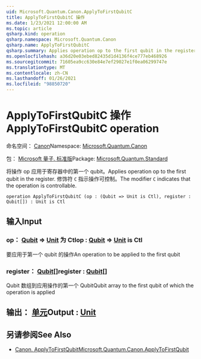 ```yaml
---
uid: Microsoft.Quantum.Canon.ApplyToFirstQubitC
title: ApplyToFirstQubitC 操作
ms.date: 1/23/2021 12:00:00 AM
ms.topic: article
qsharp.kind: operation
qsharp.namespace: Microsoft.Quantum.Canon
qsharp.name: ApplyToFirstQubitC
qsharp.summary: Applies operation op to the first qubit in the register. The modifier `C` indicates that the operation is controllable.
ms.openlocfilehash: a36d20e03ebed82435d1d4136f4ce777eb468926
ms.sourcegitcommit: 71605ea9cc630e84e7ef29027e1f0ea06299747e
ms.translationtype: MT
ms.contentlocale: zh-CN
ms.lasthandoff: 01/26/2021
ms.locfileid: "98850720"
---
```

# <a name="applytofirstqubitc-operation"></a><span data-ttu-id="6265e-102">ApplyToFirstQubitC 操作</span><span class="sxs-lookup"><span data-stu-id="6265e-102">ApplyToFirstQubitC operation</span></span>

<span data-ttu-id="6265e-103">命名空间： [Canon](xref:Microsoft.Quantum.Canon)</span><span class="sxs-lookup"><span data-stu-id="6265e-103">Namespace: [Microsoft.Quantum.Canon](xref:Microsoft.Quantum.Canon)</span></span>

<span data-ttu-id="6265e-104">包： [Microsoft 量子. 标准版](https://nuget.org/packages/Microsoft.Quantum.Standard)</span><span class="sxs-lookup"><span data-stu-id="6265e-104">Package: [Microsoft.Quantum.Standard](https://nuget.org/packages/Microsoft.Quantum.Standard)</span></span>


<span data-ttu-id="6265e-105">将操作 op 应用于寄存器中的第一个 qubit。</span><span class="sxs-lookup"><span data-stu-id="6265e-105">Applies operation op to the first qubit in the register.</span></span>
<span data-ttu-id="6265e-106">修饰符 `C` 指示操作可控制。</span><span class="sxs-lookup"><span data-stu-id="6265e-106">The modifier `C` indicates that the operation is controllable.</span></span>

```qsharp
operation ApplyToFirstQubitC (op : (Qubit => Unit is Ctl), register : Qubit[]) : Unit is Ctl
```


## <a name="input"></a><span data-ttu-id="6265e-107">输入</span><span class="sxs-lookup"><span data-stu-id="6265e-107">Input</span></span>

### <a name="op--qubit--unit--is-ctl"></a><span data-ttu-id="6265e-108">op： [Qubit](xref:microsoft.quantum.lang-ref.qubit) => [Unit](xref:microsoft.quantum.lang-ref.unit)  为 Ctl</span><span class="sxs-lookup"><span data-stu-id="6265e-108">op : [Qubit](xref:microsoft.quantum.lang-ref.qubit) => [Unit](xref:microsoft.quantum.lang-ref.unit)  is Ctl</span></span>

<span data-ttu-id="6265e-109">要应用于第一个 qubit 的操作</span><span class="sxs-lookup"><span data-stu-id="6265e-109">An operation to be applied to the first qubit</span></span>


### <a name="register--qubit"></a><span data-ttu-id="6265e-110">register： [Qubit](xref:microsoft.quantum.lang-ref.qubit)[]</span><span class="sxs-lookup"><span data-stu-id="6265e-110">register : [Qubit](xref:microsoft.quantum.lang-ref.qubit)[]</span></span>

<span data-ttu-id="6265e-111">Qubit 数组到应用操作的第一个 Qubit</span><span class="sxs-lookup"><span data-stu-id="6265e-111">Qubit array to the first qubit of which the operation is applied</span></span>



## <a name="output--unit"></a><span data-ttu-id="6265e-112">输出： [单元](xref:microsoft.quantum.lang-ref.unit)</span><span class="sxs-lookup"><span data-stu-id="6265e-112">Output : [Unit](xref:microsoft.quantum.lang-ref.unit)</span></span>



## <a name="see-also"></a><span data-ttu-id="6265e-113">另请参阅</span><span class="sxs-lookup"><span data-stu-id="6265e-113">See Also</span></span>

- [<span data-ttu-id="6265e-114">Canon. ApplyToFirstQubit</span><span class="sxs-lookup"><span data-stu-id="6265e-114">Microsoft.Quantum.Canon.ApplyToFirstQubit</span></span>](xref:Microsoft.Quantum.Canon.ApplyToFirstQubit)